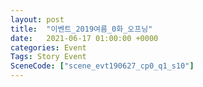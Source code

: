 ```yaml
---
layout: post
title:  "이벤트_2019여름_0화_오프닝"
date:   2021-06-17 01:00:00 +0000
categories: Event
Tags: Story Event
SceneCode: ["scene_evt190627_cp0_q1_s10"]
---
```

